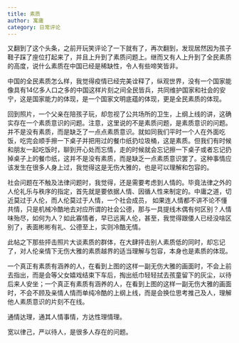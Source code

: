 ```yaml
---
title: 素质
author: 寓庸
category: 日常评论
---
```

又翻到了这个头条，之前开玩笑评论了一下就有了，再次翻到，发现居然因为孩子鞋子踩了座位打起来了，并且上升到了素质问题上。继而又有人上升到了全民素质的高度，说什么素质在中国已经是稀缺性，令人有些啼笑皆非。

 中国的全民素质怎么样，我觉得疫情已经完美诠释了，纵观世界，没有一个国家能像具有14亿多人口之多的中国这样片刻之间全民皆兵，共同维护国家和社会的安宁，这是国家能力的体现，是一个国家文明底蕴的体现，更是全民素质的体现。

 回到照片，一个父亲在陪孩子玩，却忽视了公共场所的卫生，上纲上线的讲，这确实存在一个素质意识的问题。注意，这里说的不是素质问题，是素质意识的问题。并不是没有素质，而是缺乏了一点点素质意识。就如同我们平时一个人在外面吃饭，吃完会顺手擦一下桌子并把用过的餐巾纸扔垃圾桶，这是素质。但我们有时候和朋友一起吃饭时，聊到开心处而忘情，走的时候就会忘记擦一下桌子或者忘记扔掉桌子上的餐巾纸，这并不是没有素质，而是缺乏一点素质意识罢了。这种事情应该发生在很多人身上过，我觉得这是无伤大雅的，也是可以理解和包容的。

 社会问题在不触及法律问题时，我觉得，还是需要考虑到人情的。毕竟法律之外的人伦礼乐与秩序的指定，首先就是要依据人情、因循人性来制定的。中庸之道，切近莫过于人伦，而人伦莫过于人情，一个社会成员， 如果连人情都不讲不论不懂共情，只是机械冷酷地去对应所谓的社会公德，那与一具提线木偶有何区别？人情味殆尽，如何为人？如此寡情者，早已远离人伦，甚至，我觉得跟倭人已经没啥区别了，表面彬彬有礼、公德至上，实则冷酷无情。

 此帖之下那些抨击照片大谈素质的群体，在大肆抨击别人素质低的同时，却忘记了，对人伦亲情下无伤大雅的素质越界的适当理解与包容，本身也是素质的体现。

 一个真正有素质有涵养的人，在看到上图的这样一副无伤大雅的画面时，不会上前去指出，而是会等父女嬉戏结束下车后，掏出纸巾轻轻拭去孩童留下的灰尘，以待后来人安坐；一个真正有素质有涵养的人，在看到上图的这样一副无伤大雅的画面时，不会不顾及亲情人情而单纯冷酷的上纲上线，而是会换位思考推己及人，理解他人素质意识的片刻不在线。

 通情达理，通其人情事情，方达性理情理。

 宽以律己，严以待人，是很多人存在的问题。